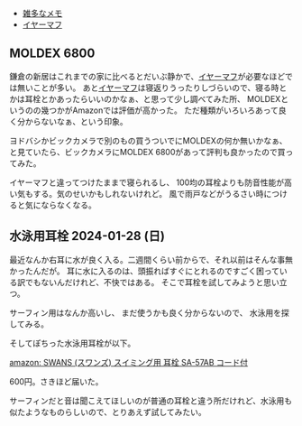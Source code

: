 - [雑多なメモ](%E9%9B%91%E5%A4%9A%E3%81%AA%E3%83%A1%E3%83%A2)
- [イヤーマフ](%E3%82%A4%E3%83%A4%E3%83%BC%E3%83%9E%E3%83%95)

## MOLDEX 6800

鎌倉の新居はこれまでの家に比べるとだいぶ静かで、[イヤーマフ](%E3%82%A4%E3%83%A4%E3%83%BC%E3%83%9E%E3%83%95)が必要なほどでは無いことが多い。
あと[イヤーマフ](%E3%82%A4%E3%83%A4%E3%83%BC%E3%83%9E%E3%83%95)は寝返りうったりしづらいので、寝る時とかは耳栓とかあったらいいのかなぁ、と思って少し調べてみた所、
MOLDEXというのの幾つかがAmazonでは評価が高かった。
ただ種類がいろいろあって良く分からないなぁ、という印象。

ヨドバシかビックカメラで別のもの買うついでにMOLDEXの何か無いかなぁ、と見ていたら、ビックカメラにMOLDEX 6800があって評判も良かったので買ってみた。

イヤーマフと違ってつけたままで寝られるし、
100均の耳栓よりも防音性能が高い気もする。気のせいかもしれないけれど。
風で雨戸などがうるさい時につけると気にならなくなる。

## 水泳用耳栓 2024-01-28 (日)

最近なんか右耳に水が良く入る。二週間くらい前からで、それ以前はそんな事無かったんだが。
耳に水に入るのは、頭振ればすぐにとれるのですごく困っている訳でもないんだけれど、不快ではある。
そこで耳栓を試してみようと思い立つ。

サーフィン用はなんか高いし、
まだ使うかも良く分からないので、
水泳用を探してみる。

そしてぽちった水泳用耳栓が以下。

[amazon: SWANS (スワンズ) スイミング用 耳栓 SA-57AB コード付](https://amzn.to/3Scd2KZ)

600円。さきほど届いた。

サーフィンだと音は聞こえてほしいのが普通の耳栓と違う所だけれど、水泳用も似たようなものらしいので、とりあえず試してみたい。